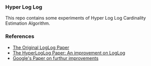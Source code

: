 
### Hyper Log Log

This repo contains some experiments of Hyper Log Log Cardinality Estimation Algorithm.


### References
- [The Original LogLog Paper](https://www.ic.unicamp.br/~celio/peer2peer/math/bitmap-algorithms/durand03loglog.pdf)
- [The HyperLogLog Paper: An improvement on LogLog](http://algo.inria.fr/flajolet/Publications/FlFuGaMe07.pdf)
- [Google's Paper on furthur improvements](http://static.googleusercontent.com/media/research.google.com/en//pubs/archive/40671.pdf)
